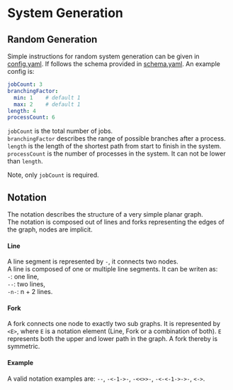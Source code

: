 # System Generation

## Random Generation
Simple instructions for random system generation can be given in [config.yaml](config.yaml).
If follows the schema provided in [schema.yaml](schema.yaml).
An example config is:
```yaml
jobCount: 3
branchingFactor:
  min: 1    # default 1
  max: 2    # default 1
length: 4
processCount: 6
```
```jobCount``` is the total number of jobs.  
```branchingFactor``` describes the range of possible branches after a process.  
```length``` is the length of the shortest path from start to finish in the system.  
```processCount``` is the number of processes in the system. It can not be lower than ```length```.

Note, only ```jobCount``` is required.

## Notation
The notation describes the structure of a very simple planar graph.  
The notation is composed out of lines and forks representing the edges of the graph, nodes are implicit.

#### Line
A line segment is represented by ```-```, it connects two nodes.  
A line is composed of one or multiple line segments. It can be writen as:  
```-```: one line,  
```--```: two lines,  
```-n-```: n + 2 lines.

#### Fork
A fork connects one node to exactly two sub graphs.
It is represented by ```<E>```, where ```E``` is a notation element (Line,  Fork or a combination of both).
```E``` represents both the upper and lower path in the graph. A fork thereby is symmetric.

#### Example
A valid notation examples are: ```--```, ```-<-1->-```, ```-<<>>-```, ```-<-<-1->->-```, ```<->```.
